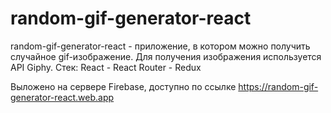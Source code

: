 # random-gif-generator-react
random-gif-generator-react - приложение, в котором можно получить случайное gif-изображение. Для получения изображения используется API Giphy. Стек: React - React Router - Redux

Выложено на сервере Firebase, доступно по ссылке https://random-gif-generator-react.web.app
